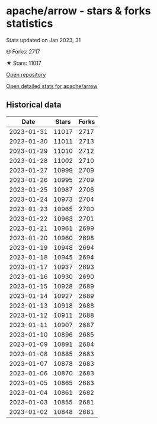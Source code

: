 # apache/arrow - stars & forks statistics

Stats updated on Jan 2023, 31

☋ Forks: 2717

★ Stars: 11017

[Open repository](https://github.com/apache/arrow)

[Open detailed stats for apache/arrow](https://reviewgithub.com/rep/apache/arrow)

## Historical data
| Date | Stars | Forks |
|------|-------|-------|
| 2023-01-31 | 11017 | 2717 | 
| 2023-01-30 | 11011 | 2713 | 
| 2023-01-29 | 11010 | 2712 | 
| 2023-01-28 | 11002 | 2710 | 
| 2023-01-27 | 10999 | 2709 | 
| 2023-01-26 | 10995 | 2709 | 
| 2023-01-25 | 10987 | 2706 | 
| 2023-01-24 | 10973 | 2704 | 
| 2023-01-23 | 10965 | 2700 | 
| 2023-01-22 | 10963 | 2701 | 
| 2023-01-21 | 10961 | 2699 | 
| 2023-01-20 | 10960 | 2698 | 
| 2023-01-19 | 10948 | 2694 | 
| 2023-01-18 | 10945 | 2694 | 
| 2023-01-17 | 10937 | 2693 | 
| 2023-01-16 | 10930 | 2690 | 
| 2023-01-15 | 10928 | 2689 | 
| 2023-01-14 | 10927 | 2689 | 
| 2023-01-13 | 10918 | 2688 | 
| 2023-01-12 | 10911 | 2688 | 
| 2023-01-11 | 10907 | 2687 | 
| 2023-01-10 | 10896 | 2685 | 
| 2023-01-09 | 10891 | 2684 | 
| 2023-01-08 | 10885 | 2683 | 
| 2023-01-07 | 10878 | 2683 | 
| 2023-01-06 | 10870 | 2683 | 
| 2023-01-05 | 10865 | 2683 | 
| 2023-01-04 | 10861 | 2682 | 
| 2023-01-03 | 10855 | 2681 | 
| 2023-01-02 | 10848 | 2681 | 

